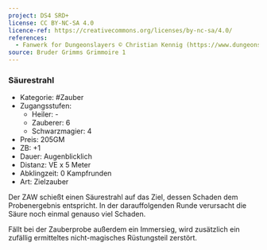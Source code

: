 ```yaml
---
project: DS4 SRD+
license: CC BY-NC-SA 4.0
licence-ref: https://creativecommons.org/licenses/by-nc-sa/4.0/
references: 
  - Fanwerk for Dungeonslayers © Christian Kennig (https://www.dungeonslayers.net/)
source: Bruder Grimms Grimmoire 1
---
```


### Säurestrahl

- Kategorie: #Zauber
- Zugangsstufen:
  - Heiler: -
  - Zauberer: 6
  - Schwarzmagier: 4
- Preis: 205GM
- ZB: +1
- Dauer: Augenblicklich
- Distanz: VE x 5 Meter
- Abklingzeit: 0 Kampfrunden
- Art: Zielzauber

Der ZAW schießt einen Säurestrahl auf das Ziel, dessen Schaden dem Probenergebnis entspricht. In der darauffolgenden Runde verursacht die Säure noch einmal genauso viel Schaden.

Fällt bei der Zauberprobe außerdem ein Immersieg, wird zusätzlich ein zufällig ermitteltes nicht-magisches Rüstungsteil zerstört.


